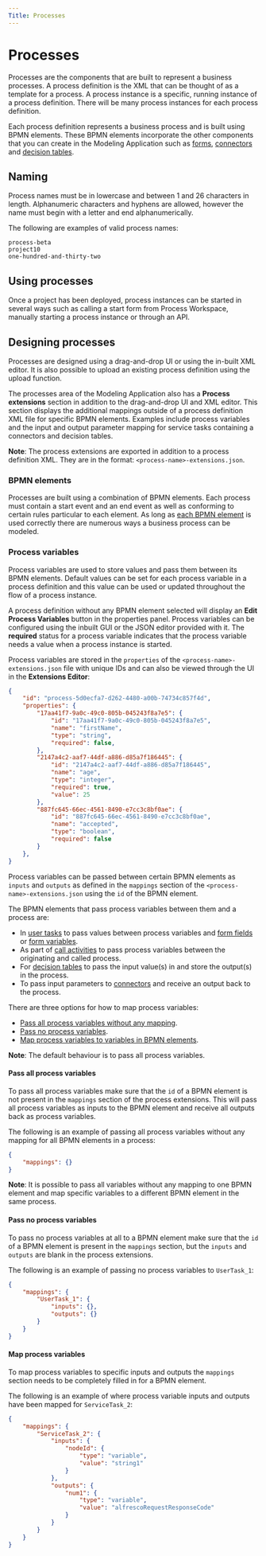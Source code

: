 ```yaml
---
Title: Processes
---
```


# Processes
Processes are the components that are built to represent a business processes. A process definition is the XML that can be thought of as a template for a process. A process instance is a specific, running instance of a process definition. There will be many process instances for each process definition. 

Each process definition represents a business process and is built using BPMN elements. These BPMN elements incorporate the other components that you can create in the Modeling Application  such as [forms](../modeling-forms/README.md), [connectors](../modeling-connectors/README.md) and [decision tables](../modeling-decisions.md). 

## Naming  
Process names must be in lowercase and between 1 and 26 characters in length. Alphanumeric characters and hyphens are allowed, however the name must begin with a letter and end alphanumerically. 

The following are examples of valid process names: 

```
process-beta
project10
one-hundred-and-thirty-two
```

## Using processes
Once a project has been deployed, process instances can be started in several ways such as calling a start form from Process Workspace, manually starting a process instance or through an API. 

## Designing processes
Processes are designed using a drag-and-drop UI or using the in-built XML editor. It is also possible to upload an existing process definition using the upload function.

The processes area of the Modeling Application also has a **Process extensions** section in addition to the drag-and-drop UI and XML editor. This section displays the additional mappings outside of a process definition XML file for specific BPMN elements. Examples include process variables and the input and output parameter mapping for service tasks containing a connectors and decision tables. 

**Note**: The process extensions are exported in addition to a process definition XML. They are in the format: `<process-name>-extensions.json`.

### BPMN elements
Processes are built using a combination of BPMN elements. Each process must contain a start event and an end event as well as conforming to certain rules particular to each element. As long as [each BPMN element](../modeling-processes/processes-bpmn/README.md) is used correctly there are numerous ways a business process can be modeled.

### Process variables
Process variables are used to store values and pass them between its BPMN elements. Default values can be set for each process variable in a process definition and this value can be used or updated throughout the flow of a process instance.  

A process definition without any BPMN element selected will display an **Edit Process Variables** button in the properties panel. Process variables can be configured using the inbuilt GUI or the JSON editor provided with it. The **required** status for a process variable indicates that the process variable needs a value when a process instance is started.

Process variables are stored in the `properties` of the `<process-name>-extensions.json` file with unique IDs and can also be viewed through the UI in the **Extensions Editor**: 

```json
{
    "id": "process-5d0ecfa7-d262-4480-a00b-74734c857f4d",
    "properties": {
        "17aa41f7-9a0c-49c0-805b-045243f8a7e5": {
            "id": "17aa41f7-9a0c-49c0-805b-045243f8a7e5",
            "name": "firstName",
            "type": "string",
            "required": false,
        },
        "2147a4c2-aaf7-44df-a886-d85a7f186445": {
            "id": "2147a4c2-aaf7-44df-a886-d85a7f186445",
            "name": "age",
            "type": "integer",
            "required": true,
            "value": 25
        },
        "887fc645-66ec-4561-8490-e7cc3c8bf0ae": {
            "id": "887fc645-66ec-4561-8490-e7cc3c8bf0ae",
            "name": "accepted",
            "type": "boolean",
            "required": false
        }
    },
}
```

Process variables can be passed between certain BPMN elements as `inputs` and `outputs` as defined in the `mappings` section of the `<process-name>-extensions.json` using the `id` of the BPMN element. 

The BPMN elements that pass process variables between them and a process are:

* In [user tasks](../modeling-processes/processes-bpmn/bpmn-user.md) to pass values between process variables and [form fields](../modeling-forms/forms-fields.md) or [form variables](../modeling-forms/README.md#form-variables).
* As part of [call activities](../modeling-processes/process-bpmn/bpmn-call.md) to pass process variables between the originating and called process.
* For [decision tables](../modelding-decisions.md) to pass the input value(s) in and store the output(s) in the process.
* To pass input parameters to [connectors](../modeling-connectors/README.md) and receive an output back to the process. 

There are three options for how to map process variables: 

* [Pass all process variables without any mapping](#pass-all-process-variables).
* [Pass no process variables](#pass-no-process-variables). 
* [Map process variables to variables in BPMN elements](#map-process-variables).

**Note**: The default behaviour is to pass all process variables.

#### Pass all process variables
To pass all process variables make sure that the `id` of a BPMN element is not present in the `mappings` section of the process extensions. This will pass all process variables as inputs to the BPMN element and receive all outputs back as process variables. 

The following is an example of passing all process variables without any mapping for all BPMN elements in a process:

```json
{
    "mappings": {}
}
```

**Note**: It is possible to pass all variables without any mapping to one BPMN element and map specific variables to a different BPMN element in the same process. 

#### Pass no process variables
To pass no process variables at all to a BPMN element make sure that the `id` of a BPMN element is present in the `mappings` section, but the `inputs` and `outputs` are blank in the process extensions.

The following is an example of passing no process variables to `UserTask_1`:

```json
{
    "mappings": {
        "UserTask_1": {
            "inputs": {},
            "outputs": {}
        }
    }
}
```

#### Map process variables
To map process variables to specific inputs and outputs the `mappings` section needs to be completely filled in for a BPMN element. 

The following is an example of where process variable inputs and outputs have been mapped for `ServiceTask_2`: 

```json
{
    "mappings": {
        "ServiceTask_2": {
            "inputs": {
                "nodeId": {
                    "type": "variable",
                    "value": "string1"
                }
            },
            "outputs": {
                "num1": {
                    "type": "variable",
                    "value": "alfrescoRequestResponseCode"
                }
            }
        }
    }
}
```

